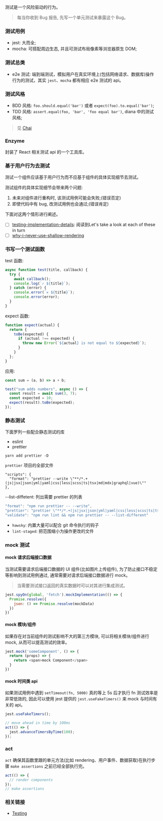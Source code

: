 测试是一个风险驱动的行为。

> 每当你收到 Bug 报告, 先写一个单元测试来暴露这个 Bug。

### 测试用例

* jest: 大而全;
* mocha: 可搭配周边生态, 并且可测试布局像素等浏览器原生 DOM;

### 测试总类

* e2e 测试: 端到端测试，模拟用户在真实环境上(包括网络请求、数据库)操作行为的测试，其实 `jest`、`mocha` 都有相应 e2e 测试的 api。

### 测试风格

* BDD 风格: `foo.should.equal('bar')` 或者 `expect(foo).to.equal('bar')`;
* TDD 风格: `assert.equal(foo, 'bar', 'foo equal bar')`, diana 中的测试风格;

> 见 [Chai](https://www.chaijs.com/guide/styles/)

### Enzyme

封装了 React 相关测试 api 的一个工具库。

### 基于用户行为去测试

测试一个组件应该基于用户行为而不应基于组件的具体实现细节去测试。

测试组件的具体实现细节会带来两个问题:

1. 未来对组件进行重构时, 该测试用例可能会失败;(错误否定)
2. 即使代码中有 bug, 改测试用例也会通过;(错误肯定)

下面对这两个情形进行阐述。

- [ ] [testing-implementation-details](https://kentcdodds.com/blog/testing-implementation-details): 阅读到Let's take a look at each of these in turn
- [ ] [why-i-never-use-shallow-rendering](https://kentcdodds.com/blog/why-i-never-use-shallow-rendering)

### 书写一个测试函数

test 函数:

```js
async function test(title, callback) {
  try {
    await callback();
    console.log(`✓ ${title}`);
  } catch (error) {
    console.error(`✕ ${title}`);
    console.error(error);
  }
}
```

expect 函数:

```js
function expect(actual) {
  return {
    toBe(expected) {
      if (actual !== expected) {
        throw new Error(`${actual} is not equal to ${expected}`);
      }
    }
  };
}
```

应用:

```js
const sum = (a, b) => a + b;

test("sum adds numbers", async () => {
  const result = await sum(3, 7);
  const expected = 10;
  expect(result).toBe(expected);
});
```

### 静态测试

下面罗列一些配合静态测试的库

* eslint
* prettier

```
yarn add prettier -D
```

`prettier` 项目的全部文件

```
"scripts": {
  "format": "prettier --write \"**/*.+(js|jsx|json|yml|yaml|css|less|scss|ts|tsx|md|mdx|graphql|vue)\""
},
```

--list-diffetent: 列出需要 prettier 的列表

```js
"format": "npm run prettier -- --write",
"prettier": "prettier \"**/*.+(js|jsx|json|yml|yaml|css|less|scss|ts|tsx|md|graphql|mdx)\"",
"validate": "npm run lint && npm run prettier -- --list-different"
```

* `hawsky`: 内置大量可以配合 git 命令执行的钩子
* `lint-staged`: 把范围缩小为操作更改的文件

### mock 测试

#### mock 请求后端接口数据

当测试需要请求后端接口数据的 UI 组件(比如图片上传组件), 为了防止接口不稳定等影响到测试用例通过, 通常需要对请求后端接口数据进行 mock。

> 当需要测试接口返回的真实数据时可以对其进行集成测试。

```js
jest.spyOn(global, 'fetch').mockImplementation(() => {
  Promise.resolve({
    json: () => Promise.resolve(mockData)
  })
})
```

#### mock 模块/组件

如果存在对当前组件的测试影响不大的第三方模块, 可以将相关模块/组件进行 mock, 从而可以提高测试的效率。

```js
jest.mock('someComponent', () => {
  return (props) => {
    return <span>mock Component</span>
  }
})
```

#### mock 时间类 api

如果测试用例中遇到 `setTimeout(fn, 5000)` 真的等上 5s 后才执行 fn 测试效率是非常低效的, 因此可以使用 jest 提供的 `jest.useFakeTimers()` 来 mock 与时间有关的 api。

```js
jest.useFakeTimers();

// move ahead in time by 100ms
act(() => {
  jest.advanceTimersByTime(100);
});
```

### act

`act` 确保其函数里跟的单元方法(比如 rendering、用户事件、数据获取)在执行步骤 `make assertions` 之前已经全部执行完。

```js
act(() => {
  // render components
});
// make assertions
```

### 相关链接

* [Testing](https://reactjs.org/docs/testing-recipes.html)